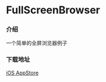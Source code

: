 # FullScreenBrowser

### 介绍
一个简单的全屏浏览器例子

### 下载地址
[iOS AppStore](https://itunes.apple.com/cn/app/quan-ping-liu-lan-qi-yong/id948944368?l=en&mt=8)
